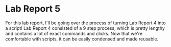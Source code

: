 # Lab Report 5
For this lab report, I'll be going over the process of turning Lab Report 4 into a script!
Lab Report 4 consisted of a 9 step process, which is pretty lengthy and contains a lot of exact commands and clicks. 
Now that we're comfortable with scripts, it can be easily condensed and made reusable.
